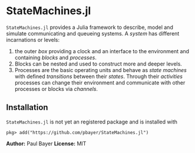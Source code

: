 # StateMachines.jl

`StateMachines.jl` provides a Julia framework to describe, model and simulate communicating and queueing systems. A *system* has different incarnations or levels: 

1. the outer *box* providing a clock and an interface to the environment and containing *blocks* and *processes*.
2. Blocks can be nested and used to construct more and deeper levels.
3. Processes are the basic operating units and behave as *state machines* with defined *transitions* between their *states*. Through their *activities* processes can change their environment and communicate with other processes or blocks via *channels*.

## Installation

`StateMachines.jl` is not yet an registered package and is installed with

```
pkg> add("https://github.com/pbayer/StateMachines.jl")
```

**Author:** Paul Bayer
**License:** MIT
